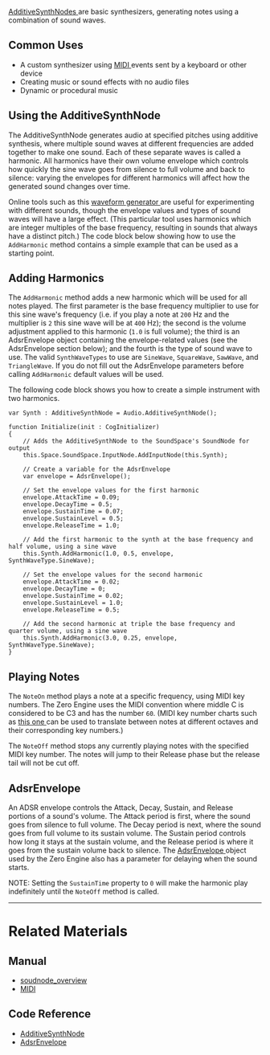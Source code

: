 [ AdditiveSynthNodes ](https://github.com/ZilchEngine/ZilchDocs/blob/master/code_reference/class_reference/additivesynthnode.markdown) are basic synthesizers, generating notes using a combination of sound waves.

 ## Common Uses

- A custom synthesizer using [MIDI ](https://github.com/ZilchEngine/ZilchDocs/blob/master/zero_editor_documentation/zeromanual/audio/soundnode//midi.markdown) events sent by a keyboard or other device
- Creating music or sound effects with no audio files
- Dynamic or procedural music 

 ## Using the AdditiveSynthNode

The AdditiveSynthNode generates audio at specified pitches using additive synthesis, where multiple sound waves at different frequencies are added together to make one sound. Each of these separate waves is called a harmonic. All harmonics have their own volume envelope which controls how quickly the sine wave goes from silence to full volume and back to silence: varying the envelopes for different harmonics will affect how the generated sound changes over time. 

Online tools such as this [waveform generator ](http://meettechniek.info/additional/additive-synthesis.html ) are useful for experimenting with different sounds, though the envelope values and types of sound waves will have a large effect. (This particular tool uses harmonics which are integer multiples of the base frequency, resulting in sounds that always have a distinct pitch.) The code block below showing how to use the `AddHarmonic` method contains a simple example that can be used as a starting point.

 ## Adding Harmonics

The `AddHarmonic` method adds a new harmonic which will be used for all notes played. The first parameter is the base frequency multiplier to use for this sine wave's frequency (i.e. if you play a note at `200` Hz and the multiplier is `2` this sine wave will be at `400` Hz); the second is the volume adjustment applied to this harmonic (`1.0` is full volume); the third is an AdsrEnvelope object containing the envelope-related values (see the AdsrEnvelope section below); and the fourth is the type of sound wave to use. The valid `SynthWaveTypes` to use are `SineWave`, `SquareWave`, `SawWave`, and `TriangleWave`. If you do not fill out the AdsrEnvelope parameters before calling `AddHarmonic` default values will be used.

The following code block shows you how to create a simple instrument with two harmonics.

```lang=csharp
var Synth : AdditiveSynthNode = Audio.AdditiveSynthNode();

function Initialize(init : CogInitializer)
{
    // Adds the AdditiveSynthNode to the SoundSpace's SoundNode for output
    this.Space.SoundSpace.InputNode.AddInputNode(this.Synth);
    
    // Create a variable for the AdsrEnvelope
    var envelope = AdsrEnvelope();
    
    // Set the envelope values for the first harmonic
    envelope.AttackTime = 0.09;
    envelope.DecayTime = 0.5;
    envelope.SustainTime = 0.07;
    envelope.SustainLevel = 0.5;
    envelope.ReleaseTime = 1.0;
    
    // Add the first harmonic to the synth at the base frequency and half volume, using a sine wave
    this.Synth.AddHarmonic(1.0, 0.5, envelope, SynthWaveType.SineWave);
    
    // Set the envelope values for the second harmonic 
    envelope.AttackTime = 0.02;
    envelope.DecayTime = 0;
    envelope.SustainTime = 0.02;
    envelope.SustainLevel = 1.0;
    envelope.ReleaseTime = 0.5;
    
    // Add the second harmonic at triple the base frequency and quarter volume, using a sine wave
    this.Synth.AddHarmonic(3.0, 0.25, envelope, SynthWaveType.SineWave);
}
```

 ## Playing Notes

The `NoteOn` method plays a note at a specific frequency, using MIDI key numbers. The Zero Engine uses the MIDI convention where middle C is considered to be C3 and has the number `60`. (MIDI key number charts such as [this one ](http://computermusicresource.com/midikeys.html ) can be used to translate between notes at different octaves and their corresponding key numbers.) 

The `NoteOff` method stops any currently playing notes with the specified MIDI key number. The notes will jump to their Release phase but the release tail will not be cut off.

 ## AdsrEnvelope

An ADSR envelope controls the Attack, Decay, Sustain, and Release portions of a sound's volume. The Attack period is first, where the sound goes from silence to full volume. The Decay period is next, where the sound goes from full volume to its sustain volume. The Sustain period controls how long it stays at the sustain volume, and the Release period is where it goes from the sustain volume back to silence. The [ AdsrEnvelope ](https://github.com/ZilchEngine/ZilchDocs/blob/master/code_reference/class_reference/adsrenvelope.markdown) object used by the Zero Engine also has a parameter for delaying when the sound starts.

NOTE: Setting the `SustainTime` property to `0` will make the harmonic play indefinitely until the `NoteOff` method is called.

---
 # Related Materials

 ## Manual
- [soudnode_overview](https://github.com/ZilchEngine/ZilchDocs/blob/master/zero_editor_documentation/zeromanual/audio/soundnode/soudnode_overview.markdown)
- [MIDI ](https://github.com/ZilchEngine/ZilchDocs/blob/master/zero_editor_documentation/zeromanual/audio/soundnode/midi.markdown)

 ## Code Reference
- [ AdditiveSynthNode ](https://github.com/ZilchEngine/ZilchDocs/blob/master/code_reference/class_reference/additivesynthnode.markdown)
- [ AdsrEnvelope ](https://github.com/ZilchEngine/ZilchDocs/blob/master/code_reference/class_reference/adsrenvelope.markdown) 

 